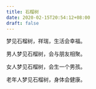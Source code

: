 ```yaml
---
title: 石榴树
date: 2020-02-15T20:54:12+08:00
draft: false
---
```


梦见石榴树，祥瑞，生活会幸福。<br>


男人梦见石榴树，会与朋友相聚。<br>


女人梦见石榴树，会生一个男孩。<br>


老年人梦见石榴树，身体会健康。<br>
